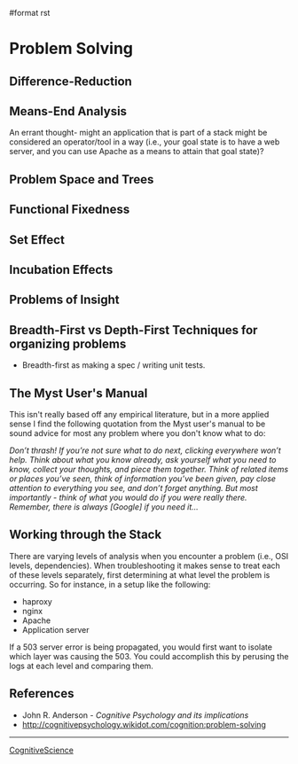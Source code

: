 \#format rst

Problem Solving
===============

Difference-Reduction
--------------------

Means-End Analysis
------------------

An errant thought- might an application that is part of a stack might be considered an operator/tool in a way (i.e., your goal state is to have a web server, and you can use Apache as a means to attain that goal state)?

Problem Space and Trees
-----------------------

Functional Fixedness
--------------------

Set Effect
----------

Incubation Effects
------------------

Problems of Insight
-------------------

Breadth-First vs Depth-First Techniques for organizing problems
---------------------------------------------------------------

-   Breadth-first as making a spec / writing unit tests.

The Myst User's Manual
----------------------

This isn't really based off any empirical literature, but in a more applied sense I find the following quotation from the Myst user's manual to be sound advice for most any problem where you don't know what to do:

*Don’t thrash! If you’re not sure what to do next, clicking everywhere won’t help. Think about what you know already, ask yourself what you need to know, collect your thoughts, and piece them together. Think of related items or places you’ve seen, think of information you’ve been given, pay close attention to everything you see, and don’t forget anything. But most importantly - think of what you would do if you were really there. Remember, there is always [Google] if you need it...*

Working through the Stack
-------------------------

There are varying levels of analysis when you encounter a problem (i.e., OSI levels, dependencies). When troubleshooting it makes sense to treat each of these levels separately, first determining at what level the problem is occurring. So for instance, in a setup like the following:

-   haproxy
-   nginx
-   Apache
-   Application server

If a 503 server error is being propagated, you would first want to isolate which layer was causing the 503. You could accomplish this by perusing the logs at each level and comparing them.

References
----------

-   John R. Anderson - *Cognitive Psychology and its implications*
-   <http://cognitivepsychology.wikidot.com/cognition:problem-solving>

* * * * *

[CognitiveScience](../CognitiveScience)
